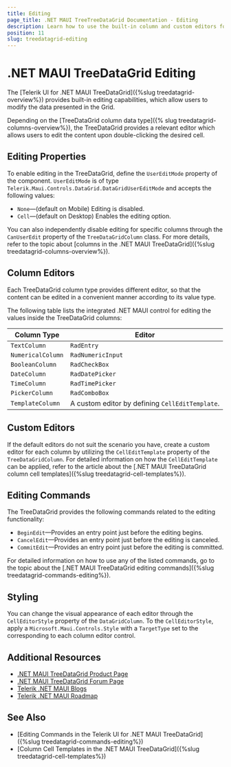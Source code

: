 ```yaml
---
title: Editing
page_title: .NET MAUI TreeTreeDataGrid Documentation - Editing
description: Learn how to use the built-in column and custom editors for modifying the data records in the Telerik UI for .NET MAUI TreeTreeDataGrid component.
position: 11
slug: treedatagrid-editing
---
```


# .NET MAUI TreeDataGrid Editing

The [Telerik UI for .NET MAUI TreeDataGrid]({%slug treedatagrid-overview%}) provides built-in editing capabilities, which allow users to modify the data presented in the Grid.

Depending on the [TreeDataGrid column data type]({% slug treedatagrid-columns-overview%}), the TreeDataGrid provides a relevant editor which allows users to edit the content upon double-clicking the desired cell.

## Editing Properties

To enable editing in the TreeDataGrid, define the `UserEditMode` property of the component. `UserEditMode` is of type `Telerik.Maui.Controls.DataGrid.DataGridUserEditMode` and accepts the following values:

* `None`&mdash;(default on Mobile) Editing is disabled.
* `Cell`&mdash;(default on Desktop) Enables the editing option.

You can also independently disable editing for specific columns through the `CanUserEdit` property of the `TreeDataGridColumn` class. For more details, refer to the topic about [columns in the .NET MAUI TreeDataGrid]({%slug treedatagrid-columns-overview%}).

## Column Editors

Each TreeDataGrid column type provides different editor, so that the content can be edited in a convenient manner according to its value type.

The following table lists the integrated .NET MAUI control for editing the values inside the TreeDataGrid columns:

| Column Type 		| Editor 			|
|-------------------|-------------------|
| `TextColumn`		| `RadEntry`		|
| `NumericalColumn`	| `RadNumericInput`	|
| `BooleanColumn`	| `RadCheckBox`		|
| `DateColumn`		| `RadDatePicker`	|
| `TimeColumn`		| `RadTimePicker`	|
| `PickerColumn`	| `RadComboBox`	    |
| `TemplateColumn`	| A custom editor by defining `CellEditTemplate`. |

## Custom Editors

If the default editors do not suit the scenario you have, create a custom editor for each column by utilizing the `CellEditTemplate` property of the `TreeDataGridColumn`. For detailed information on how the `CellEditTemplate` can be applied, refer to the article about the [.NET MAUI TreeDataGrid column cell templates]({%slug treedatagrid-cell-templates%}).

## Editing Commands

The TreeDataGrid provides the following commands related to the editing functionality:

* `BeginEdit`&mdash;Provides an entry point just before the editing begins.
* `CancelEdit`&mdash;Provides an entry point just before the editing is canceled.
* `CommitEdit`&mdash;Provides an entry point just before the editing is committed.

For detailed information on how to use any of the listed commands, go to the topic about the [.NET MAUI TreeDataGrid editing commands]({%slug treedatagrid-commands-editing%}).

## Styling

You can change the visual appearance of each editor through the `CellEditorStyle` property of the `DataGridColumn`. To the `CellEditorStyle`, apply a `Microsoft.Maui.Controls.Style` with a `TargetType` set to the corresponding to each column editor control.

## Additional Resources

- [.NET MAUI TreeDataGrid Product Page](https://www.telerik.com/maui-ui/TreeDataGrid)
- [.NET MAUI TreeDataGrid Forum Page](https://www.telerik.com/forums/maui?tagId=1801)
- [Telerik .NET MAUI Blogs](https://www.telerik.com/blogs/mobile-net-maui)
- [Telerik .NET MAUI Roadmap](https://www.telerik.com/support/whats-new/maui-ui/roadmap)

## See Also

- [Editing Commands in the Telerik UI for .NET MAUI TreeDataGrid]({%slug treedatagrid-commands-editing%})
- [Column Cell Templates in the .NET MAUI TreeDataGrid]({%slug treedatagrid-cell-templates%})
